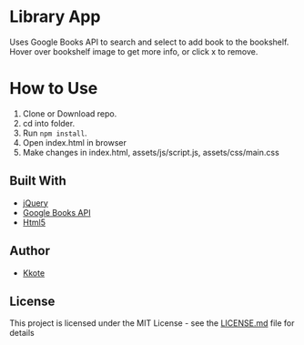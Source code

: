 # Library App


Uses Google Books API to search and select to add book to the bookshelf. Hover over bookshelf image to get more info, or click x to remove.



# How to Use
1. Clone or Download repo.
2. cd into folder.
3. Run  ``` npm install ```.
5. Open index.html in browser
6. Make changes in index.html, 
assets/js/script.js, 
assets/css/main.css



## Built With

* [jQuery](https://jquery.com/) 
* [Google Books API](https://developers.google.com/books/) 
* [Html5](https://html5up.net/editorial) 


## Author

* [Kkote](https://github.com/kkote)

## License

This project is licensed under the MIT License - see the [LICENSE.md](LICENSE.md) file for details
